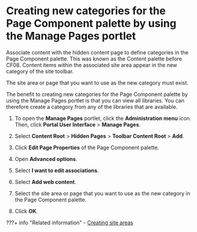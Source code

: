 # Creating new categories for the Page Component palette by using the Manage Pages portlet

Associate content with the hidden content page to define categories in the Page Component palette. This was known as the Content palette before CF08. Content items within the associated site area appear in the new category of the site toolbar.

The site area or page that you want to use as the new category must exist.

The benefit to creating new categories for the Page Component palette by using the Manage Pages portlet is that you can view all libraries. You can therefore create a category from any of the libraries that are available.

1.  To open the **Manage Pages** portlet, click the **Administration menu** icon. Then, click **Portal User Interface** \> **Manage Pages**.

2.  Select **Content Root** \> **Hidden Pages** \> **Toolbar Content Root** \> **Add**.

3.  Click **Edit Page Properties** of the Page Component palette.

4.  Open **Advanced options**.

5.  Select **I want to edit associations**.

6.  Select **Add web content**.

7.  Select the site area or page that you want to use as the new category in the Page Component palette.

8.  Click **OK**.



???+ info "Related information"
    - [Creating site areas](../../../../../manage_content/wcm/wcm_content_delivery/wcm_user_assistance/mng_content_with_auth_portlet/creating_items/wcm_dev_sites_items_creating.md)

